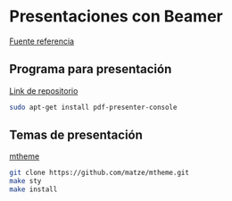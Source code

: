 # Presentaciones con Beamer

[Fuente referencia](https://ondiz.github.io/cursoLatex/Contenido/12.Presentacion.html)

## Programa para presentación

[Link de repositorio](https://pdfpc.github.io/)

```bash
sudo apt-get install pdf-presenter-console
```

## Temas de presentación

[mtheme](https://github.com/matze/mtheme)

```bash
git clone https://github.com/matze/mtheme.git
make sty
make install
```

